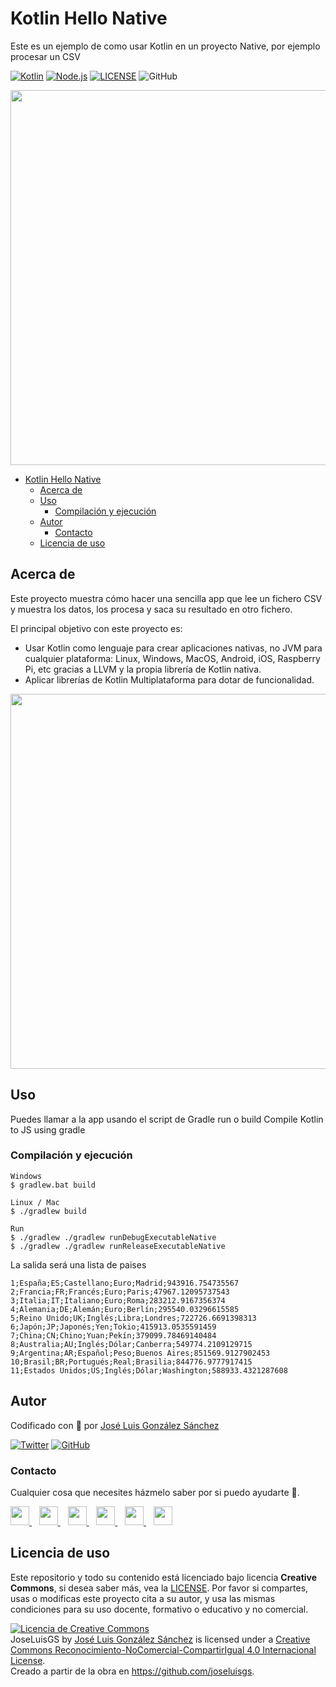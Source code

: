 # Kotlin Hello Native 
Este es un ejemplo de como usar Kotlin en un proyecto Native, por ejemplo procesar un CSV

[![Kotlin](https://img.shields.io/badge/Code-Kotlin-blueviolet)](https://kotlinlang.org/)
[![Node.js](https://img.shields.io/badge/Platform-Native-green)](https://nodejs.org/es/)
[![LICENSE](https://img.shields.io/badge/Lisence-CC-%23e64545)](https://joseluisgs.github.io/docs/license/)
![GitHub](https://img.shields.io/github/last-commit/joseluisgs/kotlin-hello-nodejs)

<p align="center">
  <a href="https://joseluisgs.github.io/" target="_blank"><img src="https://miro.medium.com/max/1400/1*iDQ77Lohz3F3tx2Fml1msg.png" 
  width='600px' borderRadius='1rem' boxShadow = '0 5px 18px rgba(0,0,0,0.3)'></a>
</p>

- [Kotlin Hello Native](#kotlin-hello-native)
  - [Acerca de](#acerca-de)
  - [Uso](#uso)
    - [Compilación y ejecución](#compilación-y-ejecución)
  - [Autor](#autor)
    - [Contacto](#contacto)
  - [Licencia de uso](#licencia-de-uso)

## Acerca de
Este proyecto muestra cómo hacer una sencilla app que lee un fichero CSV y muestra los datos, los procesa y saca su resultado en otro fichero.

El principal objetivo con este proyecto es: 
- Usar Kotlin como lenguaje para crear aplicaciones nativas, no JVM para cualquier plataforma: Linux, Windows, MacOS, Android, iOS, Raspberry Pi, etc gracias a LLVM y la propia librería de Kotlin nativa.
- Aplicar librerías de Kotlin Multiplataforma para dotar de funcionalidad.

<p align="center">
  <a href="https://joseluisgs.github.io/" target="_blank"><img src="https://miro.medium.com/max/640/1*tUyPsjM8mctWV9pIrbZKkw.png" 
  width='600px' borderRadius='1rem' boxShadow = '0 5px 18px rgba(0,0,0,0.3)'></a>
</p>

## Uso
Puedes llamar a la app usando el script de Gradle run o build
Compile Kotlin to JS using gradle

### Compilación y ejecución
```
Windows
$ gradlew.bat build

Linux / Mac
$ ./gradlew build

Run
$ ./gradlew ./gradlew runDebugExecutableNative
$ ./gradlew ./gradlew runReleaseExecutableNative       
```

La salida será una lista de paises
```csv 
1;España;ES;Castellano;Euro;Madrid;943916.754735567
2;Francia;FR;Francés;Euro;Paris;47967.12095737543
3;Italia;IT;Italiano;Euro;Roma;283212.9167356374
4;Alemania;DE;Alemán;Euro;Berlín;295540.03296615585
5;Reino Unido;UK;Inglés;Libra;Londres;722726.6691398313
6;Japón;JP;Japonés;Yen;Tokio;415913.0535591459
7;China;CN;Chino;Yuan;Pekín;379099.78469140484
8;Australia;AU;Inglés;Dólar;Canberra;549774.2109129715
9;Argentina;AR;Español;Peso;Buenos Aires;851569.9127902453
10;Brasil;BR;Portugués;Real;Brasilia;844776.9777917415
11;Estados Unidos;US;Inglés;Dólar;Washington;588933.4321287608
```

## Autor

Codificado con :sparkling_heart: por [José Luis González Sánchez](https://twitter.com/joseluisgonsan)

[![Twitter](https://img.shields.io/twitter/follow/joseluisgonsan?style=social)](https://twitter.com/joseluisgonsan)
[![GitHub](https://img.shields.io/github/followers/joseluisgs?style=social)](https://github.com/joseluisgs)

### Contacto
<p>
  Cualquier cosa que necesites házmelo saber por si puedo ayudarte 💬.
</p>
<p>
 <a href="https://joseluisgs.github.io/" target="_blank">
        <img src="https://joseluisgs.github.io/img/favicon.png" 
    height="30">
    </a>  &nbsp;&nbsp;
    <a href="https://github.com/joseluisgs" target="_blank">
        <img src="https://distreau.com/github.svg" 
    height="30">
    </a> &nbsp;&nbsp;
        <a href="https://twitter.com/joseluisgonsan" target="_blank">
        <img src="https://i.imgur.com/U4Uiaef.png" 
    height="30">
    </a> &nbsp;&nbsp;
    <a href="https://www.linkedin.com/in/joseluisgonsan" target="_blank">
        <img src="https://upload.wikimedia.org/wikipedia/commons/thumb/c/ca/LinkedIn_logo_initials.png/768px-LinkedIn_logo_initials.png" 
    height="30">
    </a>  &nbsp;&nbsp;
    <a href="https://discordapp.com/users/joseluisgs#3560" target="_blank">
        <img src="https://logodownload.org/wp-content/uploads/2017/11/discord-logo-4-1.png" 
    height="30">
    </a> &nbsp;&nbsp;
    <a href="https://g.dev/joseluisgs" target="_blank">
        <img loading="lazy" src="https://googlediscovery.com/wp-content/uploads/google-developers.png" 
    height="30">
    </a>    
</p>

## Licencia de uso

Este repositorio y todo su contenido está licenciado bajo licencia **Creative Commons**, si desea saber más, vea la [LICENSE](https://joseluisgs.github.io/docs/license/). Por favor si compartes, usas o modificas este proyecto cita a su autor, y usa las mismas condiciones para su uso docente, formativo o educativo y no comercial.

<a rel="license" href="http://creativecommons.org/licenses/by-nc-sa/4.0/"><img alt="Licencia de Creative Commons" style="border-width:0" src="https://i.creativecommons.org/l/by-nc-sa/4.0/88x31.png" /></a><br /><span xmlns:dct="http://purl.org/dc/terms/" property="dct:title">JoseLuisGS</span> by <a xmlns:cc="http://creativecommons.org/ns#" href="https://joseluisgs.github.io/" property="cc:attributionName" rel="cc:attributionURL">José Luis González Sánchez</a> is licensed under a <a rel="license" href="http://creativecommons.org/licenses/by-nc-sa/4.0/">Creative Commons Reconocimiento-NoComercial-CompartirIgual 4.0 Internacional License</a>.<br />Creado a partir de la obra en <a xmlns:dct="http://purl.org/dc/terms/" href="https://github.com/joseluisgs" rel="dct:source">https://github.com/joseluisgs</a>.